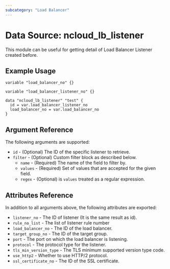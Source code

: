 ```yaml
---
subcategory: "Load Balancer"
---
```



# Data Source: ncloud_lb_listener

This module can be useful for getting detail of Load Balancer Listener created before.

## Example Usage

```hcl
variable "load_balancer_no" {}

variable "load_balancer_listener_no" {}

data "ncloud_lb_listener" "test" {
  id = var.load_balancer_listener_no
  load_balancer_no = var.load_balancer_no
}
```

## Argument Reference

The following arguments are supported:

* `id` - (Optional) The ID of the specific listener to retrieve.
* `filter` - (Optional) Custom filter block as described below.
    * `name` - (Required) The name of the field to filter by.
    * `values` - (Required) Set of values that are accepted for the given field.
    * `regex` - (Optional) is `values` treated as a regular expression.

## Attributes Reference

In addition to all arguments above, the following attributes are exported:

* `listener_no` - The ID of listener (It is the same result as id).
* `rule_no_list` - The list of listener rule number
* `load_balancer_no` - The ID of the load balancer.
* `target_group_no` - The ID of the target group.
* `port` - The port on which the load balancer is listening.
* `protocol` - The protocol type for the listener.
* `tls_min_version_type` - The TLS minimum supported version type code.
* `use_http2` - Whether to use HTTP/2 protocol.
* `ssl_certificate_no` - The ID of the SSL certificate.